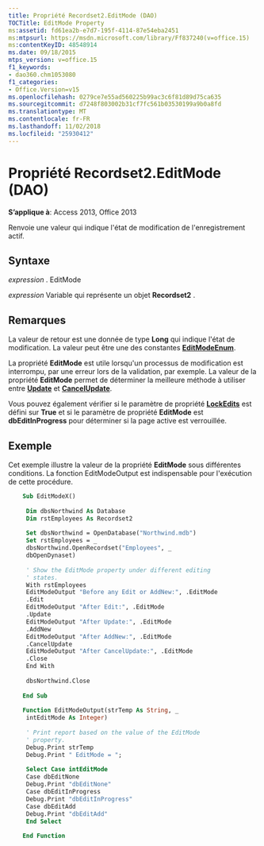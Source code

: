 ```yaml
---
title: Propriété Recordset2.EditMode (DAO)
TOCTitle: EditMode Property
ms:assetid: fd61ea2b-e7d7-195f-4114-87e54eba2451
ms:mtpsurl: https://msdn.microsoft.com/library/Ff837240(v=office.15)
ms:contentKeyID: 48548914
ms.date: 09/18/2015
mtps_version: v=office.15
f1_keywords:
- dao360.chm1053080
f1_categories:
- Office.Version=v15
ms.openlocfilehash: 0279ce7e55ad560225b99ac3c6f81d89d75ca635
ms.sourcegitcommit: d7248f803002b31cf7fc561b03530199a9b0a8fd
ms.translationtype: MT
ms.contentlocale: fr-FR
ms.lasthandoff: 11/02/2018
ms.locfileid: "25930412"
---
```

# <a name="recordset2editmode-property-dao"></a>Propriété Recordset2.EditMode (DAO)


**S’applique à**: Access 2013, Office 2013

Renvoie une valeur qui indique l'état de modification de l'enregistrement actif.

## <a name="syntax"></a>Syntaxe

*expression* . EditMode

*expression* Variable qui représente un objet **Recordset2** .

## <a name="remarks"></a>Remarques

La valeur de retour est une donnée de type **Long** qui indique l'état de modification. La valeur peut être une des constantes **[EditModeEnum](editmodeenum-enumeration-dao.md)**.

La propriété **EditMode** est utile lorsqu'un processus de modification est interrompu, par une erreur lors de la validation, par exemple. La valeur de la propriété **EditMode** permet de déterminer la meilleure méthode à utiliser entre **[Update](recordset2-update-method-dao.md)** et **[CancelUpdate](recordset2-cancelupdate-method-dao.md)**.

Vous pouvez également vérifier si le paramètre de propriété **[LockEdits](recordset2-lockedits-property-dao.md)** est défini sur **True** et si le paramètre de propriété **EditMode** est **dbEditInProgress** pour déterminer si la page active est verrouillée.

## <a name="example"></a>Exemple

Cet exemple illustre la valeur de la propriété **EditMode** sous différentes conditions. La fonction EditModeOutput est indispensable pour l'exécution de cette procédure.

```vb
    Sub EditModeX() 
     
     Dim dbsNorthwind As Database 
     Dim rstEmployees As Recordset2 
     
     Set dbsNorthwind = OpenDatabase("Northwind.mdb") 
     Set rstEmployees = _ 
     dbsNorthwind.OpenRecordset("Employees", _ 
     dbOpenDynaset) 
     
     ' Show the EditMode property under different editing 
     ' states. 
     With rstEmployees 
     EditModeOutput "Before any Edit or AddNew:", .EditMode 
     .Edit 
     EditModeOutput "After Edit:", .EditMode 
     .Update 
     EditModeOutput "After Update:", .EditMode 
     .AddNew 
     EditModeOutput "After AddNew:", .EditMode 
     .CancelUpdate 
     EditModeOutput "After CancelUpdate:", .EditMode 
     .Close 
     End With 
     
     dbsNorthwind.Close 
     
    End Sub 
     
    Function EditModeOutput(strTemp As String, _ 
     intEditMode As Integer) 
     
     ' Print report based on the value of the EditMode 
     ' property. 
     Debug.Print strTemp 
     Debug.Print " EditMode = "; 
     
     Select Case intEditMode 
     Case dbEditNone 
     Debug.Print "dbEditNone" 
     Case dbEditInProgress 
     Debug.Print "dbEditInProgress" 
     Case dbEditAdd 
     Debug.Print "dbEditAdd" 
     End Select 
     
    End Function
```
